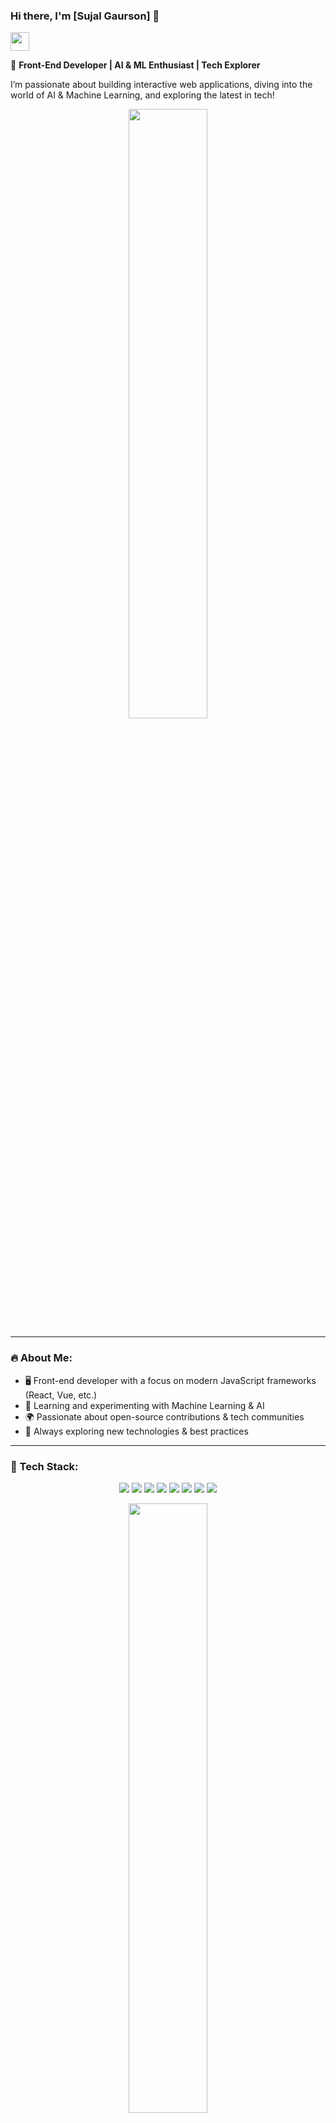 ### Hi there, I'm [Sujal Gaurson] 👋

<img src="https://media.giphy.com/media/hvRJCLFzcasrR4ia7z/giphy.gif" width="30px">

🚀 **Front-End Developer | AI & ML Enthusiast | Tech Explorer**

I’m passionate about building interactive web applications, diving into the world of AI & Machine Learning, and exploring the latest in tech! 

<p align = "center"><img align = "center" src="https://media.giphy.com/media/qgQUggAC3Pfv687qPC/giphy.gif" width="50%"></p>


---

### 🔥 About Me:
- 🖥️ Front-end developer with a focus on modern JavaScript frameworks (React, Vue, etc.)
- 🤖 Learning and experimenting with Machine Learning & AI
- 🌍 Passionate about open-source contributions & tech communities
- 🎯 Always exploring new technologies & best practices

---

### 🚀 Tech Stack:

<p align="center">
  <img src="https://img.shields.io/badge/JavaScript-F7DF1E?style=for-the-badge&logo=javascript&logoColor=black">
  <img src="https://img.shields.io/badge/TypeScript-3178C6?style=for-the-badge&logo=typescript&logoColor=white">
  <img src="https://img.shields.io/badge/React-20232A?style=for-the-badge&logo=react&logoColor=61DAFB">
  <img src="https://img.shields.io/badge/Vue.js-35495E?style=for-the-badge&logo=vue.js&logoColor=4FC08D">
  <img src="https://img.shields.io/badge/TailwindCSS-38B2AC?style=for-the-badge&logo=tailwind-css&logoColor=white">
  <img src="https://img.shields.io/badge/Python-3776AB?style=for-the-badge&logo=python&logoColor=white">
  <img src="https://img.shields.io/badge/C++-00599C?style=for-the-badge&logo=c%2b%2b&logoColor=white">
  <img src="https://img.shields.io/badge/Java-ED8B00?style=for-the-badge&logo=java&logoColor=white">
</p>

<p align = "center"><img src="https://media.giphy.com/media/13HgwGsXF0aiGY/giphy.gif" width="50%"></p>


---

### 📊 GitHub Stats:

<p align="center">
  
  <img src="https://github-readme-stats.vercel.app/api?username=sujalgaurson&show_icons=true&theme=radical" />
  <br>
  <img src="https://github-readme-stats.vercel.app/api/top-langs/?username=sujalgaurson&layout=compact&theme=radical" />
</p>

---

### 🌍 Connect with Me:

<p align="center">
  <a href="www.linkedin.com/in/sujal-kumar-ab9286317">
    <img src="https://img.shields.io/badge/LinkedIn-0077B5?style=for-the-badge&logo=linkedin&logoColor=white" />
  </a>
  
</p>

Let's collaborate and build amazing things together! 🚀
